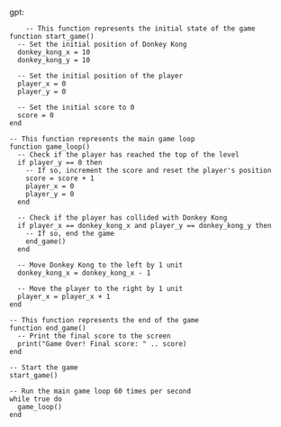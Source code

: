 gpt:

		-- This function represents the initial state of the game
	function start_game()
	  -- Set the initial position of Donkey Kong
	  donkey_kong_x = 10
	  donkey_kong_y = 10
	
	  -- Set the initial position of the player
	  player_x = 0
	  player_y = 0
	
	  -- Set the initial score to 0
	  score = 0
	end
	
	-- This function represents the main game loop
	function game_loop()
	  -- Check if the player has reached the top of the level
	  if player_y == 0 then
	    -- If so, increment the score and reset the player's position
	    score = score + 1
	    player_x = 0
	    player_y = 0
	  end
	
	  -- Check if the player has collided with Donkey Kong
	  if player_x == donkey_kong_x and player_y == donkey_kong_y then
	    -- If so, end the game
	    end_game()
	  end
	
	  -- Move Donkey Kong to the left by 1 unit
	  donkey_kong_x = donkey_kong_x - 1
	
	  -- Move the player to the right by 1 unit
	  player_x = player_x + 1
	end
	
	-- This function represents the end of the game
	function end_game()
	  -- Print the final score to the screen
	  print("Game Over! Final score: " .. score)
	end
	
	-- Start the game
	start_game()
	
	-- Run the main game loop 60 times per second
	while true do
	  game_loop()
	end
